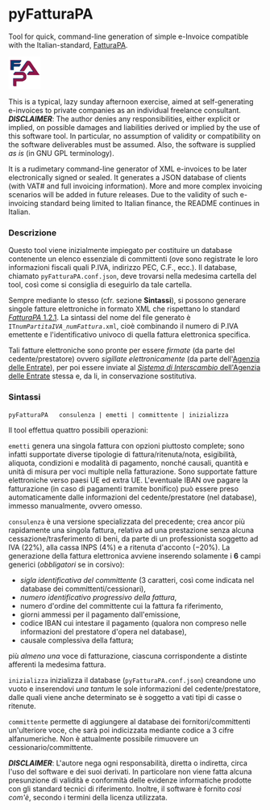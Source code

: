 # pyFatturaPA
Tool for quick, command-line generation of simple e-Invoice compatible with the Italian-standard, [FatturaPA](https://www.fatturapa.gov.it).

<img src="opt/pyFatturaPA_icon.png" />

This is a typical, lazy sunday afternoon exercise, aimed at self-generating e-invoices to private companies as an individual freelance consultant.
***DISCLAIMER***: The author denies any responsibilities, either explicit or implied, on possible damages and liabilities derived or implied by the use of this software tool. In particular, no assumption of validity or compatibility on the software deliverables must be assumed. Also, the software is supplied *as is* (in GNU GPL terminology).

It is a rudimetary command-line generator of XML e-invoices to be later electronically signed or sealed. It generates a JSON database of clients (with VAT# and full invoicing information). More and more complex invoicing scenarios will be added in future releases.
Due to the validity of such e-invoicing standard being limited to Italian finance, the README continues in Italian.

### Descrizione
Questo tool viene inizialmente impiegato per costituire un database contenente un elenco essenziale di committenti (ove sono registrate le loro informazioni fiscali quali P.IVA, indirizzo PEC, C.F., ecc.). Il database, chiamato `pyFatturaPA.conf.json`, deve trovarsi nella medesima cartella del tool, così come si consiglia di eseguirlo da tale cartella.

Sempre mediante lo stesso (cfr. sezione **Sintassi**), si possono generare singole fatture elettroniche in formato XML che rispettano lo standard [*FatturaPA* 1.2.1](https://www.fatturapa.gov.it/export/fatturazione/it/normativa/f-2.htm). La sintassi del nome del file generato è `IT`*`numPartitaIVA`*`_`*`numFattura`*`.xml`, cioè combinando il numero di P.IVA emettente e l'identificativo univoco di quella fattura elettronica specifica.

Tali fatture elettroniche sono pronte per essere *firmate* (da parte del cedente/prestatore) ovvero *sigillate elettronicamente* (da parte dell'[Agenzia delle Entrate](https://www.agenziaentrate.gov.it)), per poi essere inviate al [*Sistema di Interscambio* dell'Agenzia delle Entrate](https://ivaservizi.agenziaentrate.gov.it/portale/) stessa e, da li, in conservazione sostitutiva.

### Sintassi
```
pyFatturaPA   consulenza | emetti | committente | inizializza
```
Il tool effettua quattro possibili operazioni:
 
 `emetti` genera una singola fattura con opzioni piuttosto complete; sono infatti supportate diverse tipologie di fattura/ritenuta/nota, esigibilità, aliquota, condizioni e modalità di pagamento, nonché causali, quantità e unità di misura per voci multiple nella fatturazione. Sono supportate fatture elettroniche verso paesi UE ed extra UE. L'eventuale IBAN ove pagare la fatturazione (in caso di pagamenti tramite bonifico) può essere preso automaticamente dalle informazioni del cedente/prestatore (nel database), immesso manualmente, ovvero omesso.
 
 `consulenza` è una versione specializzata del precedente; crea ancor più rapidamente una singola fattura, relativa ad una prestazione senza alcuna cessazione/trasferimento di beni, da parte di un professionista soggetto ad IVA (22%), alla cassa INPS (4%) e a ritenuta d'acconto (−20%). La generazione della fattura elettronica avviene inserendo solamente i **6** campi generici (*obbligatori* se in corsivo):
  * *sigla identificativa del committente* (3 caratteri, così come indicata nel database dei committenti/cessionari),
  * *numero identificativo progressivo della fattura*,
  * numero d'ordine del committente cui la fattura fa riferimento,
  * giorni ammessi per il pagamento dall'emissione,
  * codice IBAN cui intestare il pagamento (qualora non  compreso nelle informazioni del prestatore d'opera nel database),
  * causale complessiva della fattura;

più *almeno una* voce di fatturazione, ciascuna corrispondente a distinte afferenti la medesima fattura.

 `inizializza` inizializza il database  (`pyFatturaPA.conf.json`) creandone uno vuoto e inserendovi *una tantum* le sole informazioni del cedente/prestatore, dalle quali viene anche determinato se è soggetto a vati tipi di casse o ritenute.
 
 `committente` permette di aggiungere al database dei fornitori/committenti un'ulteriore voce, che sarà poi indicizzata mediante codice a 3 cifre alfanumeriche. Non è attualmente possibile rimuovere un cessionario/committente.

***DISCLAIMER***: L'autore nega ogni responsabilità, diretta o indiretta, circa l'uso del software e dei suoi derivati. In particolare non viene fatta alcuna presunzione di validità e conformità delle evidenze informatiche prodotte con gli standard tecnici di riferimento. Inoltre, il software è fornito *così com'è*, secondo i termini della licenza utilizzata.
